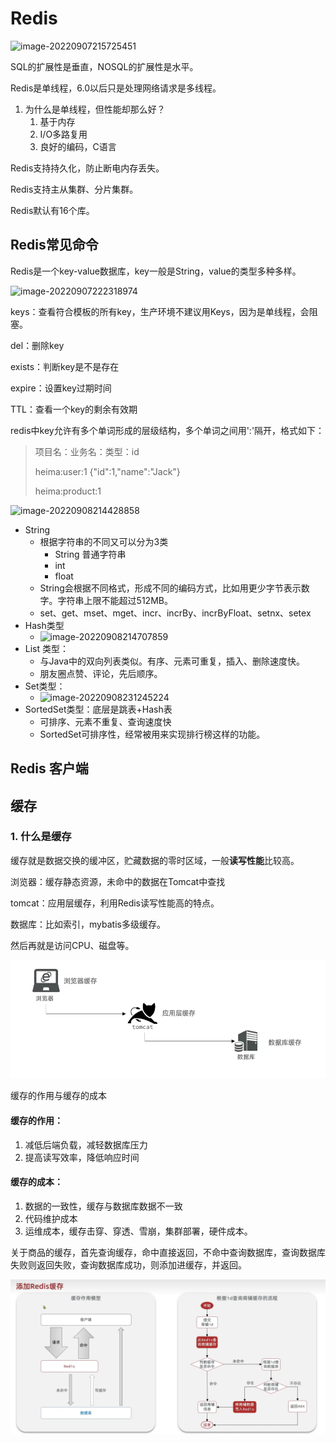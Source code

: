 # Redis

![image-20220907215725451](https://xiaoyaaablog-1303938130.cos.ap-beijing.myqcloud.com/user_manage/202209072157155.png)

SQL的扩展性是垂直，NOSQL的扩展性是水平。

Redis是单线程，6.0以后只是处理网络请求是多线程。

1. 为什么是单线程，但性能却那么好？
   1. 基于内存
   2. I/O多路复用
   3. 良好的编码，C语言

Redis支持持久化，防止断电内存丢失。

Redis支持主从集群、分片集群。

Redis默认有16个库。





## Redis常见命令

Redis是一个key-value数据库，key一般是String，value的类型多种多样。

![image-20220907222318974](https://xiaoyaaablog-1303938130.cos.ap-beijing.myqcloud.com/user_manage/202209072223057.png)







keys：查看符合模板的所有key，生产环境不建议用Keys，因为是单线程，会阻塞。

del：删除key

exists：判断key是不是存在

expire：设置key过期时间

TTL：查看一个key的剩余有效期 



redis中key允许有多个单词形成的层级结构，多个单词之间用':'隔开，格式如下：

> 项目名：业务名：类型：id
>
> heima:user:1 		{"id":1,"name":"Jack"}
>
> heima:product:1

![image-20220908214428858](https://xiaoyaaablog-1303938130.cos.ap-beijing.myqcloud.com/user_manage/202209082144036.png)

* String 
  * 根据字符串的不同又可以分为3类
    * String 普通字符串
    * int
    * float
  * String会根据不同格式，形成不同的编码方式，比如用更少字节表示数字。字符串上限不能超过512MB。
  * set、get、mset、mget、incr、incrBy、incrByFloat、setnx、setex
* Hash类型
  * ![image-20220908214707859](https://xiaoyaaablog-1303938130.cos.ap-beijing.myqcloud.com/user_manage/202209082147956.png)
* List 类型：
  * 与Java中的双向列表类似。有序、元素可重复，插入、删除速度快。
  * 朋友圈点赞、评论，先后顺序。 
* Set类型：
  * ![image-20220908231245224](https://xiaoyaaablog-1303938130.cos.ap-beijing.myqcloud.com/user_manage/202209082312349.png)
* SortedSet类型：底层是跳表+Hash表
  * 可排序、元素不重复、查询速度快
  * SortedSet可排序性，经常被用来实现排行榜这样的功能。

## Redis 客户端







## 缓存

### 1. 什么是缓存

缓存就是数据交换的缓冲区，贮藏数据的零时区域，一般**读写性能**比较高。

浏览器：缓存静态资源，未命中的数据在Tomcat中查找

tomcat：应用层缓存，利用Redis读写性能高的特点。

数据库：比如索引，mybatis多级缓存。

然后再就是访问CPU、磁盘等。

![image-20220927222351560](asserts/image-20220927222351560.png)

缓存的作用与缓存的成本

#### 缓存的作用：

1. 减低后端负载，减轻数据库压力
2. 提高读写效率，降低响应时间

#### 缓存的成本：

1. 数据的一致性，缓存与数据库数据不一致
2. 代码维护成本
3. 运维成本，缓存击穿、穿透、雪崩，集群部署，硬件成本。



关于商品的缓存，首先查询缓存，命中直接返回，不命中查询数据库，查询数据库失败则返回失败，查询数据库成功，则添加进缓存，并返回。

![image-20220927234501704](asserts/image-20220927234501704.png)



